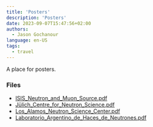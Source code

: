 ```yaml
---
title: 'Posters'
description: 'Posters'
date: 2023-09-07T15:47:56+02:00
authors:
  - Jason Gochanour
language: en-US
tags:
  - travel
---
```


A place for posters.

### Files

- [ISIS_Neutron_and_Muon_Source.pdf](./ISIS_Neutron_and_Muon_Source.pdf)
- [Jülich_Centre_for_Neutron_Science.pdf](./Jülich_Centre_for_Neutron_Science.pdf)
- [Los_Alamos_Neutron_Science_Center.pdf](./Los_Alamos_Neutron_Science_Center.pdf)
- [Laboratorio_Argentino_de_Haces_de_Neutrones.pdf](./Laboratorio_Argentino_de_Haces_de_Neutrones.pdf)
